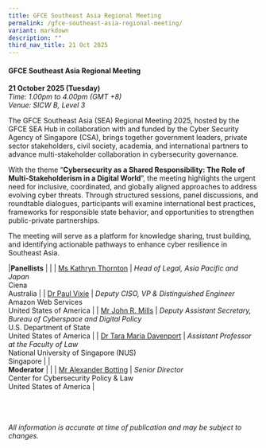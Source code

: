 ```yaml
---
title: GFCE Southeast Asia Regional Meeting
permalink: /gfce-southeast-asia-regional-meeting/
variant: markdown
description: ""
third_nav_title: 21 Oct 2025
---
```

#### **GFCE Southeast Asia Regional Meeting**

**21 October 2025 (Tuesday)**  
*Time: 1.00pm to 4.00pm (GMT +8)*
<br>*Venue: SICW B, Level 3*

The GFCE Southeast Asia (SEA) Regional Meeting 2025, hosted by the GFCE SEA Hub in collaboration with and funded by the Cyber Security Agency of Singapore (CSA), brings together government leaders, private sector stakeholders, civil society, academia, and international partners to advance multi-stakeholder collaboration in cybersecurity governance.

With the theme “**Cybersecurity as a Shared Responsibility: The Role of Multi-Stakeholderism in a Digital World**”, the meeting highlights the urgent need for inclusive, coordinated, and globally aligned approaches to address evolving cyber threats. Through structured sessions, panel discussions, and roundtable dialogues, participants will examine international best practices, frameworks for responsible state behavior, and opportunities to strengthen public-private partnerships.

The meeting will serve as a platform for knowledge sharing, trust building, and identifying actionable pathways to enhance cyber resilience in Southeast Asia.

|**Panellists**          |                                                              |
| [Ms Kathryn Thornton](/speakers/ms-kathryn-thornton/)  | *Head of Legal, Asia Pacific and Japan* <br>Ciena<br>Australia      |
| [Dr Paul Vixie](/speakers/mr-paul-vixie/)  | *Deputy CISO, VP &amp; Distinguished Engineer* <br>Amazon Web Services<br>United States of America      |
| [Mr John R. Mills](/speakers/mr-john-r-mills/)  | *Deputy Assistant Secretary, Bureau of Cyberspace and Digital Policy* <br>U.S. Department of State<br>United States of America      |
| [Dr Tara Maria Davenport](/speakers/dr-tara-maria-davenport/)  | *Assistant Professor at the Faculty of Law* <br>National University of Singapore (NUS)<br>Singapore      |
|<br>**Moderator**          |                                                              |
| [Mr Alexander Botting](/speakers/mr-alexander-botting/)  | *Senior Director* <br>Center for Cybersecurity Policy &amp; Law<br>United States of America      |


<br><br><br>
*All information is accurate at time of publication and may be subject to changes.*